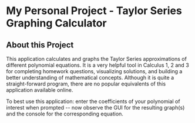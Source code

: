 # My Personal Project - Taylor Series Graphing Calculator

## About this Project

This application calculates and graphs the Taylor Series approximations of different polynomial equations. It is a very helpful tool in Calculus 1, 2 and 3 for completing homework questions,
visualizing solutions, and building a better understanding of mathematical concepts. Although it is
quite a straight-forward program, there are no popular equivalents of this application available online.

To best use this application: enter the coefficients of your polynomial of interest when prompted -- now observe the GUI for the resulting graph(s) and the console for the corresponding equation.